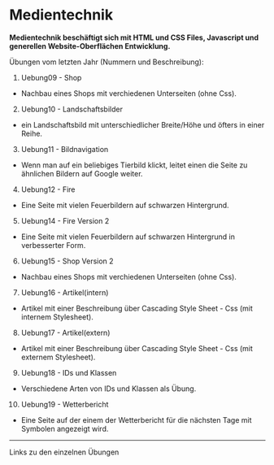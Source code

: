 # Medientechnik
**Medientechnik beschäftigt sich mit HTML und CSS Files, Javascript und generellen Website-Oberflächen Entwicklung.**

Übungen vom letzten Jahr (Nummern und Beschreibung):
1. Uebung09 - Shop
- Nachbau eines Shops mit verchiedenen Unterseiten (ohne Css).
2. Uebung10 - Landschaftsbilder
- ein Landschaftsbild mit unterschiedlicher Breite/Höhe und öfters in einer Reihe.
3. Uebung11 - Bildnavigation
- Wenn man auf ein beliebiges Tierbild klickt, leitet einen die Seite zu ähnlichen Bildern auf Google weiter.
4. Uebung12 - Fire
- Eine Seite mit vielen Feuerbildern auf schwarzen Hintergrund.
5. Uebung14 - Fire Version 2
- Eine Seite mit vielen Feuerbildern auf schwarzen Hintergrund in verbesserter Form.
6. Uebung15 - Shop Version 2
- Nachbau eines Shops mit verchiedenen Unterseiten (ohne Css).
7. Uebung16 - Artikel(intern)
- Artikel mit einer Beschreibung über Cascading Style Sheet - Css (mit internem Stylesheet).
8. Uebung17 - Artikel(extern)
- Artikel mit einer Beschreibung über Cascading Style Sheet - Css (mit externem Stylesheet).
9. Uebung18 - IDs und Klassen
- Verschiedene Arten von IDs und Klassen als Übung.
10. Uebung19 - Wetterbericht
- Eine Seite auf der einem der Wetterbericht für die nächsten Tage mit Symbolen angezeigt wird.

----------------------------------------------------------------------------------------------------
Links zu den einzelnen Übungen